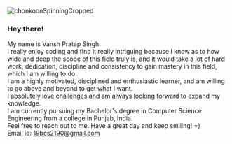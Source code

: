 <!--
**llxSKyWALKeRxll/llxSKyWALKeRxll** is a ✨ _special_ ✨ repository because its `README.md` (this file) appears on your GitHub profile.

Here are some ideas to get you started:

- 🔭 I’m currently working on ...
- 🌱 I’m currently learning ...
- 👯 I’m looking to collaborate on ...
- 🤔 I’m looking for help with ...
- 💬 Ask me about ...
- 📫 How to reach me: ...
- 😄 Pronouns: ...
- ⚡ Fun fact: ...
-->
 
![chonkoonSpinningCropped](https://user-images.githubusercontent.com/79057173/134764253-9be0a118-7650-4226-9a3b-adafb8757ca5.gif)  


### Hey there!  
My name is Vansh Pratap Singh.  
I really enjoy coding and find it really intriguing because I know as to how wide and deep the scope of this field truly is, and it would take a lot of hard work, dedication, discipline and consistency to gain mastery in this field, which I am willing to do.  
I am a highly motivated, disciplined and enthusiastic learner, and am willing to go above and beyond to get what I want.   
I absolutely love challenges and am always looking forward to expand my knowledge.  
I am currently pursuing my Bachelor's degree in Computer Science Engineering from a college in Punjab, India.  
Feel free to reach out to me. Have a great day and keep smiling! =)  
Email id: 19bcs2190@gmail.com
